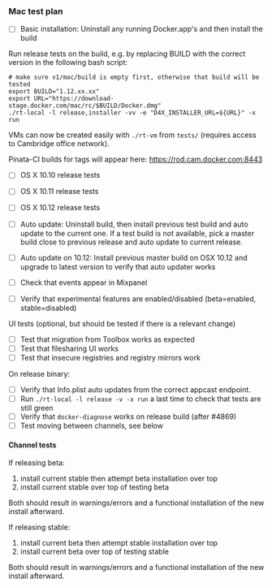 ### Mac test plan

- [ ] Basic installation: Uninstall any running Docker.app's and then install the build

Run release tests on the build, e.g. by replacing BUILD with the correct version in the following bash script:

```
# make sure v1/mac/build is empty first, otherwise that build will be tested
export BUILD="1.12.xx.xx"
export URL="https://download-stage.docker.com/mac/rc/$BUILD/Docker.dmg"
./rt-local -l release,installer -vv -e "D4X_INSTALLER_URL=${URL}" -x run
```

VMs can now be created easily with `./rt-vm` from `tests/` (requires access to Cambridge office network).

Pinata-CI builds for tags will appear here: https://rod.cam.docker.com:8443

- [ ] OS X 10.10 release tests
- [ ] OS X 10.11 release tests
- [ ] OS X 10.12 release tests

- [ ] Auto update: Uninstall build, then install previous test build and auto update to the current one. If a test build is not available, pick a master build close to previous release and auto update to current release.
- [ ] Auto update on 10.12: Install previous master build on OSX 10.12 and upgrade to latest version to verify that auto updater works
- [ ] Check that events appear in Mixpanel

- [ ] Verify that experimental features are enabled/disabled (beta=enabled, stable=disabled)

UI tests (optional, but should be tested if there is a relevant change)

- [ ] Test that migration from Toolbox works as expected
- [ ] Test that filesharing UI works
- [ ] Test that insecure registries and registry mirrors work

On release binary:
- [ ] Verify that Info.plist auto updates from the correct appcast endpoint.
- [ ] Run `./rt-local -l release -v -x run` a last time to check that tests are still green
- [ ] Verify that `docker-diagnose` works on release build (after #4869)
- [ ] Test moving between channels, see below

#### Channel tests

If releasing beta:

1. install current stable then attempt beta installation over top
2. install current stable over top of testing beta

Both should result in warnings/errors and a functional installation of the new install afterward.

If releasing stable:

1. install current beta then attempt stable installation over top
2. install current beta over top of testing stable

Both should result in warnings/errors and a functional installation of the new install afterward.
